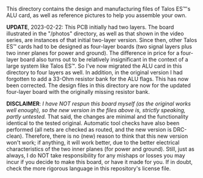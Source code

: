 This directory contains the design and manufacturing files of Talos ES™'s ALU card, as well as reference pictures to help you assemble your own.<br>
<p>
<b>UPDATE</b>, 2023-02-22: This PCB initially had two layers. The board illustrated in the "/photos" directory, as well as that shown in the video series, are instances of that initial two-layer version. Since then, other Talos ES™ cards had to be designed as four-layer boards (two signal layers plus two inner planes for power and ground). The difference in price for a four-layer board also turns out to be relatively insignificant in the context of a large system like Talos ES™. So I've now migrated the ALU card in this directory to four layers as well. In addition, in the original version I had forgotten to add a 33-Ohm resistor bank for the ALU flags. This has now been corrected. The design files in this directory are now for the updated four-layer board with the originally missing resistor bank.<br>
<p>
<b>DISCLAIMER</b>: <i>I have NOT respun this board myself (as the original works well enough), so the new version in the files above is, strictly speaking, partly untested.</i> That said, the changes are minimal and the functionality identical to the tested original. Automatic tool checks have also been performed (all nets are checked as routed, and the new version is DRC-clean). Therefore, there is no (new) reason to think that this new version won't work; if anything, it will work better, due to the better electrical characteristics of the two inner planes (for power and ground). Still, just as always, I do NOT take responsibility for any mishaps or losses you may incur if you decide to make this board, or have it made for you. If in doubt, check the more rigorous language in this repository's license file.

